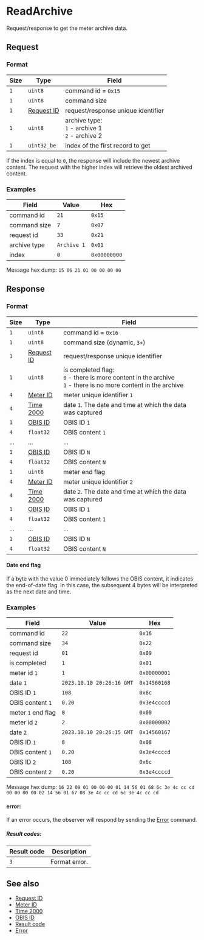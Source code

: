 # ReadArchive

Request/response to get the meter archive data.


## Request

### Format

| Size | Type                                 | Field                                                     |
| ---- | ------------------------------------ | --------------------------------------------------------- |
| `1`  | `uint8`                              | command id = `0x15`                                       |
| `1`  | `uint8`                              | command size                                              |
| `1`  | [Request ID](../types.md#request-id) | request/response unique identifier                        |
| `1`  | `uint8`                              | archive type: <br/> `1` - archive 1 <br/> `2` - archive 2 |
| `1`  | `uint32_be`                          | index of the first record to get                          |


If the index is equal to `0`, the response will include the newest archive content.
The request with the higher index will retrieve the oldest archived content.


### Examples

| Field        | Value       | Hex          |
| ------------ | ----------- | ------------ |
| command id   | `21`        | `0x15`       |
| command size | `7`         | `0x07`       |
| request id   | `33`        | `0x21`       |
| archive type | `Archive 1` | `0x01`       |
| index        | `0`         | `0x00000000` |

Message hex dump: `15 06 21 01 00 00 00 00`


## Response

### Format

| Size | Type                                 | Field                                                                                                                   |
| ---- | ------------------------------------ | ----------------------------------------------------------------------------------------------------------------------- |
| `1`  | `uint8`                              | command id = `0x16`                                                                                                     |
| `1`  | `uint8`                              | command size (dynamic, `3+`)                                                                                            |
| `1`  | [Request ID](../types.md#request-id) | request/response unique identifier                                                                                      |
| `1`  | `uint8`                              | is completed flag: <br/> `0` - there is more content in the archive <br/> `1` - there is no more content in the archive |
| `4`  | [Meter ID](../types.md#meter-id)     | meter unique identifier `1`                                                                                             |
| `4`  | [Time 2000](../types.md#time-2000)   | date `1`. The date and time at which the data was captured                                                              |
| `1`  | [OBIS ID](../types.md#obis-id)       | OBIS ID `1`                                                                                                             |
| `4`  | `float32`                            | OBIS content `1`                                                                                                        |
| ...  | ...                                  | ...                                                                                                                     |
| `1`  | [OBIS ID](../types.md#obis-od)       | OBIS ID `N`                                                                                                             |
| `4`  | `float32`                            | OBIS content `N`                                                                                                        |
| `1`  | `uint8`                              | meter end flag                                                                                                          |
| `4`  | [Meter ID](../types.md#meter-id)     | meter unique identifier `2`                                                                                             |
| `4`  | [Time 2000](../types.md#time-2000)   | date `2`. The date and time at which the data was captured                                                              |
| `1`  | [OBIS ID](../types.md#obis-id)       | OBIS ID `1`                                                                                                             |
| `4`  | `float32`                            | OBIS content `1`                                                                                                        |
| ...  | ...                                  | ...                                                                                                                     |
| `1`  | [OBIS ID](../types.md#obis-od)       | OBIS ID `N`                                                                                                             |
| `4`  | `float32`                            | OBIS content `N`                                                                                                        |

#### Date end flag
If a byte with the value 0 immediately follows the OBIS content, it indicates the end-of-date flag. In this case, the subsequent 4 bytes will be interpreted as the next date and time.


### Examples

| Field              | Value                     | Hex          |
| ------------------ | ------------------------- | ------------ |
| command id         | `22`                      | `0x16`       |
| command size       | `34`                      | `0x22`       |
| request id         | `01`                      | `0x09`       |
| is completed       | `1`                       | `0x01`       |
| meter id `1`       | `1`                       | `0x00000001` |
| date `1`           | `2023.10.10 20:26:16 GMT` | `0x14560168` |
| OBIS ID `1`        | `108`                     | `0x6c`       |
| OBIS content `1`   | `0.20`                    | `0x3e4ccccd` |
| meter `1` end flag | `0`                       | `0x00`       |
| meter id `2`       | `2`                       | `0x00000002` |
| date `2`           | `2023.10.10 20:26:15 GMT` | `0x14560167` |
| OBIS ID `1`        | `8`                       | `0x08`       |
| OBIS content `1`   | `0.20`                    | `0x3e4ccccd` |
| OBIS ID `2`        | `108`                     | `0x6c`       |
| OBIS content `2`   | `0.20`                    | `0x3e4ccccd` |


Message hex dump: `16 22 09 01 00 00 00 01 14 56 01 68 6c 3e 4c cc cd 00 00 00 00 02 14 56 01 67 08 3e 4c cc cd 6c 3e 4c cc cd`

#### error:

If an error occurs, the observer will respond by sending the [Error](./uplink/Error.md) command.

##### Result codes:

| Result code | Description   |
| ----------- | ------------- |
| `3`         | Format error. |

## See also

* [Request ID](../types.md#request-id)
* [Meter ID](../types.md#meter-id)
* [Time 2000](../types.md#time-2000)
* [OBIS ID](../types.md#obis-id)
* [Result code](../types.md#result-code)
* [Error](./uplink/Error.md)

